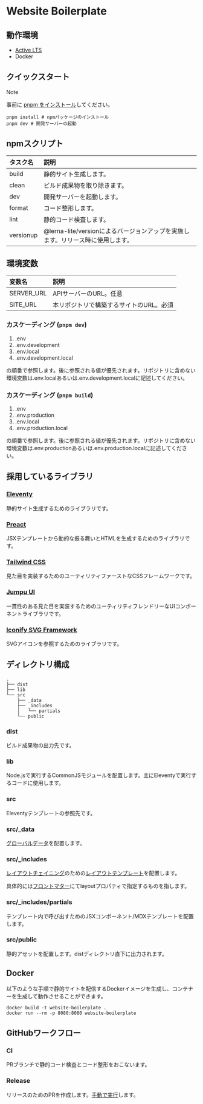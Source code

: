# Website Boilerplate

## 動作環境

- [Active LTS](https://github.com/nodejs/release#release-schedule)
- Docker

## クイックスタート

> [!NOTE]
>
> 事前に [pnpm をインストール](https://pnpm.io/ja/installation)してください。

```shell
pnpm install # npmパッケージのインストール
pnpm dev # 開発サーバーの起動
```

## npmスクリプト

| タスク名  | 説明                                                                            |
| :-------- | :------------------------------------------------------------------------------ |
| build     | 静的サイト生成します。                                                          |
| clean     | ビルド成果物を取り除きます。                                                    |
| dev       | 開発サーバーを起動します。                                                      |
| format    | コード整形します。                                                              |
| lint      | 静的コード検査します。                                                          |
| versionup | @lerna-lite/versionによるバージョンアップを実施します。リリース時に使用します。 |

## 環境変数

| 変数名     | 説明                                    |
| :--------- | :-------------------------------------- |
| SERVER_URL | APIサーバーのURL。任意                  |
| SITE_URL   | 本リポジトリで構築するサイトのURL。必須 |

### カスケーディング (`pnpm dev`)

1. .env
2. .env.development
3. .env.local
4. .env.development.local

の順番で参照します。後に参照される値が優先されます。リポジトリに含めない環境変数は.env.localあるいは.env.development.localに記述してください。

### カスケーディング (`pnpm build`)

1. .env
2. .env.production
3. .env.local
4. .env.production.local

の順番で参照します。後に参照される値が優先されます。リポジトリに含めない環境変数は.env.productionあるいは.env.production.localに記述してください。

## 採用しているライブラリ

### [Eleventy](https://www.11ty.dev/)

静的サイト生成するためのライブラリです。

### [Preact](https://preactjs.com/)

JSXテンプレートから動的な振る舞いとHTMLを生成するためのライブラリです。

### [Tailwind CSS](https://tailwindcss.com/)

見た目を実装するためのユーティリティファーストなCSSフレームワークです。

### [Jumpu UI](https://github.com/tuqulore/jumpu-ui)

一貫性のある見た目を実装するためのユーティリティフレンドリーなUIコンポーネントライブラリです。

### [Iconify SVG Framework](https://docs.iconify.design/icon-components/svg-framework/)

SVGアイコンを参照するためのライブラリです。

## ディレクトリ構成

```
.
├── dist
├── lib
└── src
    ├── _data
    ├── _includes
    │   └── partials
    └── public
```

### dist

ビルド成果物の出力先です。

### lib

Node.jsで実行するCommonJSモジュールを配置します。主にEleventyで実行するコードに使用します。

### src

Eleventyテンプレートの参照先です。

### src/\_data

[グローバルデータ](https://www.11ty.dev/docs/data-global/)を配置します。

### src/\_includes

[レイアウトチェイニング](https://www.11ty.dev/docs/layout-chaining/)のための[レイアウトテンプレート](https://www.11ty.dev/docs/layouts/)を配置します。

具体的には[フロントマター](https://www.11ty.dev/docs/data-frontmatter/)にてlayoutプロパティで指定するものを指します。

### src/\_includes/partials

テンプレート内で呼び出すためのJSXコンポーネント/MDXテンプレートを配置します。

### src/public

静的アセットを配置します。distディレクトリ直下に出力されます。

## Docker

以下のような手順で静的サイトを配信するDockerイメージを生成し、コンテナーを生成して動作させることができます。

```
docker build -t website-boilerplate .
docker run --rm -p 8080:8080 website-boilerplate
```

## GitHubワークフロー

### CI

PRブランチで静的コード検査とコード整形をおこないます。

### Release

リリースのためのPRを作成します。[手動で実行](https://docs.github.com/en/actions/using-workflows/manually-running-a-workflow)します。
